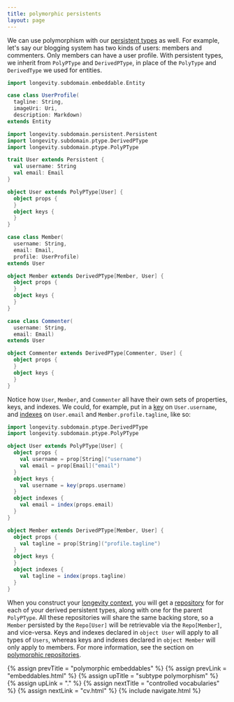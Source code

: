 ```yaml
---
title: polymorphic persistents
layout: page
---
```


We can use polymorphism with our [persistent types](../persistent) as
well. For example, let's say our blogging system has two kinds of
users: members and commenters. Only members can have a user
profile. With persistent types, we inherit from `PolyPType` and
`DerivedPType`, in place of the `PolyType` and `DerivedType` we used
for entities.

```scala
import longevity.subdomain.embeddable.Entity

case class UserProfile(
  tagline: String,
  imageUri: Uri,
  description: Markdown)
extends Entity

import longevity.subdomain.persistent.Persistent
import longevity.subdomain.ptype.DerivedPType
import longevity.subdomain.ptype.PolyPType

trait User extends Persistent {
  val username: String
  val email: Email
}

object User extends PolyPType[User] {
  object props {
  }
  object keys {
  }
}

case class Member(
  username: String,
  email: Email,
  profile: UserProfile)
extends User

object Member extends DerivedPType[Member, User] {
  object props {
  }
  object keys {
  }
}

case class Commenter(
  username: String,
  email: Email)
extends User

object Commenter extends DerivedPType[Commenter, User] {
  object props {
  }
  object keys {
  }
}
```

Notice how `User`, `Member`, and `Commenter` all have their own sets
of properties, keys, and indexes. We could, for example, put in a
[key](../ptype/keys.html) on `User.username`, and
[indexes](../ptype/indexes.html) on `User.email` and
`Member.profile.tagline`, like so:

```scala
import longevity.subdomain.ptype.DerivedPType
import longevity.subdomain.ptype.PolyPType

object User extends PolyPType[User] {
  object props {
    val username = prop[String]("username")
    val email = prop[Email]("email")
  }
  object keys {
    val username = key(props.username)
  }
  object indexes {
    val email = index(props.email)
  }
}

object Member extends DerivedPType[Member, User] {
  object props {
    val tagline = prop[String]("profile.tagline")
  }
  object keys {
  }
  object indexes {
    val tagline = index(props.tagline)
  }
}
```

When you construct your [longevity context](../context), you will get
a [repository](../repo) for for each of your derived persistent types,
along with one for the parent `PolyPType`. All these repositories will
share the same backing store, so a `Member` persisted by the
`Repo[User]` will be retrievable via the `Repo[Member]`, and
vice-versa. Keys and indexes declared in `object User` will apply to
all types of `Users`, whereas keys and indexes declared in `object
Member` will only apply to members. For more information, see the
section on [polymorphic repositories](../repo/poly.html).

{% assign prevTitle = "polymorphic embeddables" %}
{% assign prevLink = "embeddables.html" %}
{% assign upTitle = "subtype polymorphism" %}
{% assign upLink = "." %}
{% assign nextTitle = "controlled vocabularies" %}
{% assign nextLink = "cv.html" %}
{% include navigate.html %}

